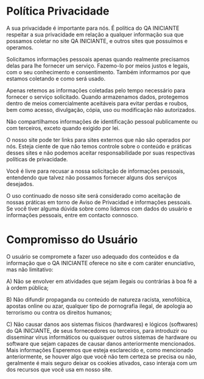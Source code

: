 # Política Privacidade

A sua privacidade é importante para nós. É política do QA INICIANTE respeitar a sua privacidade em relação a qualquer informação sua que possamos coletar no site QA INICIANTE, e outros sites que possuímos e operamos.

Solicitamos informações pessoais apenas quando realmente precisamos delas para lhe fornecer um serviço. Fazemo-lo por meios justos e legais, com o seu conhecimento e consentimento. Também informamos por que estamos coletando e como será usado.

Apenas retemos as informações coletadas pelo tempo necessário para fornecer o serviço solicitado. Quando armazenamos dados, protegemos dentro de meios comercialmente aceitáveis ​​para evitar perdas e roubos, bem como acesso, divulgação, cópia, uso ou modificação não autorizados.

Não compartilhamos informações de identificação pessoal publicamente ou com terceiros, exceto quando exigido por lei.

O nosso site pode ter links para sites externos que não são operados por nós. Esteja ciente de que não temos controle sobre o conteúdo e práticas desses sites e não podemos aceitar responsabilidade por suas respectivas políticas de privacidade.

Você é livre para recusar a nossa solicitação de informações pessoais, entendendo que talvez não possamos fornecer alguns dos serviços desejados.

O uso continuado de nosso site será considerado como aceitação de nossas práticas em torno de Aviso de Privacidad e informações pessoais. Se você tiver alguma dúvida sobre como lidamos com dados do usuário e informações pessoais, entre em contacto connosco.

# Compromisso do Usuário

O usuário se compromete a fazer uso adequado dos conteúdos e da informação que o QA INICIANTE oferece no site e com caráter enunciativo, mas não limitativo:

A) Não se envolver em atividades que sejam ilegais ou contrárias à boa fé a à ordem pública;

B) Não difundir propaganda ou conteúdo de natureza racista, xenofóbica, apostas online ou azar, qualquer tipo de pornografia ilegal, de apologia ao terrorismo ou contra os direitos humanos;

C) Não causar danos aos sistemas físicos (hardwares) e lógicos (softwares) do QA INICIANTE, de seus fornecedores ou terceiros, para introduzir ou disseminar vírus informáticos ou quaisquer outros sistemas de hardware ou software que sejam capazes de causar danos anteriormente mencionados.
Mais informações
Esperemos que esteja esclarecido e, como mencionado anteriormente, se houver algo que você não tem certeza se precisa ou não, geralmente é mais seguro deixar os cookies ativados, caso interaja com um dos recursos que você usa em nosso site.
